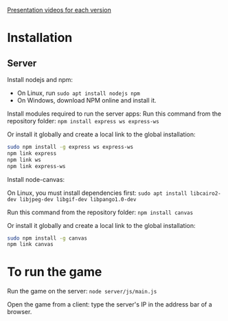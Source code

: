 [Presentation videos for each version](https://www.youtube.com/playlist?list=PLBaRm1Pdp3BGxmX-5eu4P_Jk0iKddUIq9)

Installation
============

Server
------

Install nodejs and npm:

* On Linux, run `sudo apt install nodejs npm`
* On Windows, download NPM online and install it.

Install modules required to run the server apps:
Run this command from the repository folder: `npm install express ws express-ws`

Or install it globally and create a local link to the global installation:
```bash
sudo npm install -g express ws express-ws
npm link express
npm link ws
npm link express-ws
```

Install node-canvas:

On Linux, you must install dependencies first: `sudo apt install libcairo2-dev libjpeg-dev libgif-dev libpango1.0-dev`

Run this command from the repository folder: `npm install canvas`

Or install it globally and create a local link to the global installation:
```bash
sudo npm install -g canvas
npm link canvas
```

To run the game
===============

Run the game on the server: `node server/js/main.js`

Open the game from a client: type the server's IP in the address bar of
a browser.
